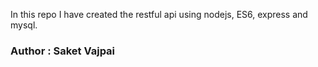 In this repo I have created the restful api using nodejs, ES6, express and mysql.

### Author : Saket Vajpai
